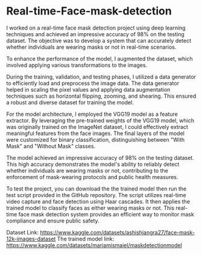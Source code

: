 # Real-time-Face-mask-detection
I worked on a real-time face mask detection project using deep learning techniques and achieved an impressive accuracy of 98% on the testing dataset. The objective was to develop a system that can accurately detect whether individuals are wearing masks or not in real-time scenarios. 

To enhance the performance of the model, I augmented the dataset, which involved applying various transformations to the images.

During the training, validation, and testing phases, I utilized a data generator to efficiently load and preprocess the image data. The data generator helped in scaling the pixel values and applying data augmentation techniques such as horizontal flipping, zooming, and shearing. This ensured a robust and diverse dataset for training the model.

For the model architecture, I employed the VGG19 model as a feature extractor. By leveraging the pre-trained weights of the VGG19 model, which was originally trained on the ImageNet dataset, I could effectively extract meaningful features from the face images. The final layers of the model were customized for binary classification, distinguishing between "With Mask" and "Without Mask" classes.

The model achieved an impressive accuracy of 98% on the testing dataset. This high accuracy demonstrates the model's ability to reliably detect whether individuals are wearing masks or not, contributing to the enforcement of mask-wearing protocols and public health measures.

To test the project, you can download the the trained model then run the test script provided in the GitHub repository. The script utilizes real-time video capture and face detection using Haar cascades. It then applies the trained model to classify faces as either wearing masks or not. This real-time face mask detection system provides an efficient way to monitor mask compliance and ensure public safety.

Dataset Link: https://www.kaggle.com/datasets/ashishjangra27/face-mask-12k-images-dataset
The trained model link: https://www.kaggle.com/datasets/mariamismaiel/maskdetectionmodel
